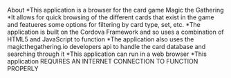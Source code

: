 About
*This application is a browser for the card game Magic the Gathering
*It allows for quick browsing of the different cards that exist in the game and featueres some options for filtering by card type, set, etc.
*The application is built on the Cordova Framework and so uses a combination of HTML5 and JavaScript to function
*The application also uses the magicthegathering.io developers api to handle the card database and searching through it
*This application can run in a web browser
*This application REQUIRES AN INTERNET CONNECTION TO FUNCTION PROPERLY